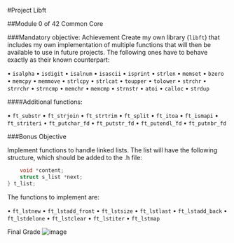 #Project Libft

##Module 0 of 42 Common Core

###Mandatory objective: 
Achievement
Create my own library (`libft`) that includes my own implementation of multiple functions that will then be available to 
use in future projects.
The following ones have to behave exactly as their known counterpart:

• `isalpha`
• `isdigit`
• `isalnum`
• `isascii`
• `isprint`
• `strlen`
• `memset`
• `bzero`
• `memcpy`
• `memmove`
• `strlcpy`
• `strlcat`
• `toupper`
• `tolower`
• `strchr`
• `strrchr`
• `strncmp`
• `memchr`
• `memcmp`
• `strnstr`
• `atoi`
• `calloc`
• `strdup`

####Additional functions:

• `ft_substr`
• `ft_strjoin`
• `ft_strtrim`
• `ft_split`
• `ft_itoa`
• `ft_ismapi`
• `ft_striteri`
• `ft_putchar_fd`
• `ft_putstr_fd`
• `ft_putendl_fd`
• `ft_putnbr_fd`

###Bonus Objective

Implement functions to handle linked lists. The list will have the following structure, which should be added to the .h file:

```c typedef struct s_list {
    void *content;
    struct s_list *next;
} t_list;
```
The functions to implement are:

• `ft_lstnew`
• `ft_lstadd_front`
• `ft_lstsize`
• `ft_lstlast`
• `ft_lstadd_back`
• `ft_lstdelone`
• `ft_lstclear`
• `ft_lstiter`
• `ft_lstmap`

Final Grade
![image](https://github.com/user-attachments/assets/c0d23ba5-7a1a-4415-ac77-e10ae47253b0)
